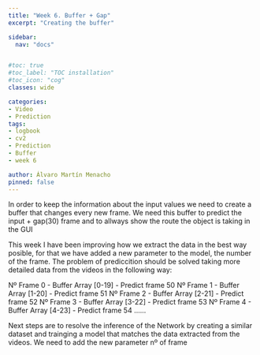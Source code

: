 ```yaml
---
title: "Week 6. Buffer + Gap"
excerpt: "Creating the buffer"

sidebar:
  nav: "docs"


#toc: true
#toc_label: "TOC installation"
#toc_icon: "cog"
classes: wide

categories:
- Video
- Prediction
tags:
- logbook
- cv2
- Prediction
- Buffer
- week 6

author: Álvaro Martín Menacho
pinned: false
---
```


In order to keep the information about the input values we need to create a buffer that changes every new frame.
We need this buffer to predict the input + gap(30) frame and to allways show the route the object is taking in the GUI

This week I have been improving how we extract the data in the best way posible, for that we have added a new parameter to the model, the number of the frame. The problem of prediccition should be solved taking more detailed data from the videos in the following way:

Nº Frame 0 - Buffer Array [0-19] - Predict frame  50
Nº Frame 1 - Buffer Array [1-20] - Predict frame  51
Nº Frame 2 - Buffer Array [2-21] - Predict frame  52
Nº Frame 3 - Buffer Array [3-22] - Predict frame  53
Nº Frame 4 - Buffer Array [4-23] - Predict frame  54
......

Next steps are to resolve the inference of the Network by creating a similar dataset and trainging a model that matches the data extracted from the videos. We need to add the new parameter nº of frame 

